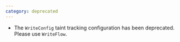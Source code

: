 ```yaml
---
category: deprecated
---
```

* The `WriteConfig` taint tracking configuration has been deprecated. Please use `WriteFlow`.
